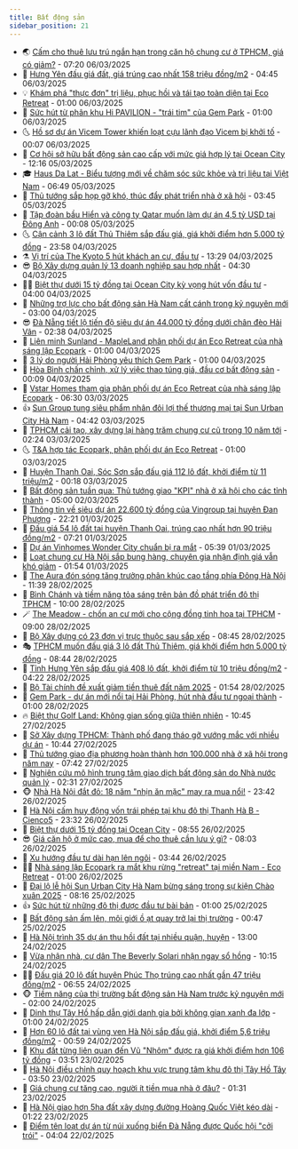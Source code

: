 ```yaml
---
title: Bất động sản
sidebar_position: 21
---
```


<!-- dantri-bat-dong-san:START -->
- 🌏 [Cấm cho thuê lưu trú ngắn hạn trong căn hộ chung cư ở TPHCM, giá có giảm?](https://dantri.com.vn/bat-dong-san/cam-cho-thue-luu-tru-ngan-han-trong-can-ho-chung-cu-o-tphcm-gia-co-giam-20250306090415635.htm) - 07:20 06/03/2025
- 👹 [Hưng Yên đấu giá đất, giá trúng cao nhất 158 triệu đồng/m2](https://dantri.com.vn/bat-dong-san/hung-yen-dau-gia-dat-gia-trung-cao-nhat-158-trieu-dongm2-20250306092138052.htm) - 04:45 06/03/2025
- 💡 [Khám phá &quot;thực đơn&quot; trị liệu, phục hồi và tái tạo toàn diện tại Eco Retreat](https://dantri.com.vn/bat-dong-san/kham-pha-thuc-don-tri-lieu-phuc-hoi-va-tai-tao-toan-dien-tai-eco-retreat-20250305144641437.htm) - 01:00 06/03/2025
- 🌋 [Sức hút từ phân khu Hi PAVILION - &quot;trái tim&quot; của Gem Park](https://dantri.com.vn/bat-dong-san/suc-hut-tu-phan-khu-hi-pavilion-trai-tim-cua-gem-park-20250305223145311.htm) - 01:00 06/03/2025
- 🌜 [Hồ sơ dự án Vicem Tower khiến loạt cựu lãnh đạo Vicem bị khởi tố](https://dantri.com.vn/bat-dong-san/ho-so-du-an-vicem-tower-khien-loat-cuu-lanh-dao-vicem-bi-khoi-to-20250305233957200.htm) - 00:07 06/03/2025
- 💃 [Cơ hội sở hữu bất động sản cao cấp với mức giá hợp lý  tại Ocean City](https://dantri.com.vn/bat-dong-san/co-hoi-so-huu-bat-dong-san-cao-cap-voi-muc-gia-hop-ly-tai-ocean-city-20250305190248418.htm) - 12:16 05/03/2025
- 🎓 [Haus Da Lat - Biểu tượng mới về chăm sóc sức khỏe và trị liệu tại Việt Nam](https://dantri.com.vn/bat-dong-san/haus-da-lat-bieu-tuong-moi-ve-cham-soc-suc-khoe-va-tri-lieu-tai-viet-nam-20250305121943311.htm) - 06:49 05/03/2025
- 🌝 [Thủ tướng sắp họp gỡ khó, thúc đẩy phát triển nhà ở xã hội](https://dantri.com.vn/bat-dong-san/thu-tuong-sap-hop-go-kho-thuc-day-phat-trien-nha-o-xa-hoi-20250305101810131.htm) - 03:45 05/03/2025
- 🧐 [Tập đoàn bầu Hiển và công ty Qatar muốn làm dự án 4,5 tỷ USD tại Đông Anh](https://dantri.com.vn/bat-dong-san/tap-doan-bau-hien-va-cong-ty-qatar-muon-lam-du-an-45-ty-usd-tai-dong-anh-20250305010154568.htm) - 00:08 05/03/2025
- 🌜 [Cận cảnh 3 lô đất Thủ Thiêm sắp đấu giá, giá khởi điểm hơn 5.000 tỷ đồng](https://dantri.com.vn/bat-dong-san/can-canh-3-lo-dat-thu-thiem-sap-dau-gia-gia-khoi-diem-hon-5000-ty-dong-20250304224522144.htm) - 23:58 04/03/2025
- ⚗️ [Vị trí của The Kyoto 5 hút khách an cư, đầu tư](https://dantri.com.vn/bat-dong-san/vi-tri-cua-the-kyoto-5-hut-khach-an-cu-dau-tu-20250304200210311.htm) - 13:29 04/03/2025
- 😎 [Bộ Xây dựng quản lý 13 doanh nghiệp sau hợp nhất](https://dantri.com.vn/bat-dong-san/bo-xay-dung-quan-ly-13-doanh-nghiep-sau-hop-nhat-20250304112333460.htm) - 04:30 04/03/2025
- 🧑‍🏫 [Biệt thự dưới 15 tỷ đồng tại Ocean City kỳ vọng hút vốn đầu tư](https://dantri.com.vn/bat-dong-san/biet-thu-duoi-15-ty-dong-tai-ocean-city-ky-vong-hut-von-dau-tu-20250304102942219.htm) - 04:00 04/03/2025
- 💪 [Những trợ lực cho bất động sản Hà Nam cất cánh trong kỷ nguyên mới](https://dantri.com.vn/bat-dong-san/nhung-tro-luc-cho-bat-dong-san-ha-nam-cat-canh-trong-ky-nguyen-moi-20250303235613919.htm) - 03:00 04/03/2025
- 😎 [Đà Nẵng tiết lộ tiến độ siêu dự án 44.000 tỷ đồng dưới chân đèo Hải Vân](https://dantri.com.vn/bat-dong-san/da-nang-tiet-lo-tien-do-sieu-du-an-44000-ty-dong-duoi-chan-deo-hai-van-20250226125437044.htm) - 02:38 04/03/2025
- 🧠 [Liên minh Sunland - MapleLand phân phối dự án Eco Retreat của nhà sáng lập Ecopark](https://dantri.com.vn/bat-dong-san/lien-minh-sunland-mapleland-phan-phoi-du-an-eco-retreat-cua-nha-sang-lap-ecopark-20250304001550499.htm) - 01:00 04/03/2025
- 🧰 [3 lý do người Hải Phòng yêu thích Gem Park](https://dantri.com.vn/bat-dong-san/3-ly-do-nguoi-hai-phong-yeu-thich-gem-park-20250303235010493.htm) - 01:00 04/03/2025
- 🤩 [Hòa Bình chấn chỉnh, xử lý việc thao túng giá, đầu cơ bất động sản](https://dantri.com.vn/bat-dong-san/hoa-binh-chan-chinh-xu-ly-viec-thao-tung-gia-dau-co-bat-dong-san-20250304024255091.htm) - 00:09 04/03/2025
- 🦆 [Vstar Homes tham gia phân phối dự án Eco Retreat của nhà sáng lập Ecopark](https://dantri.com.vn/bat-dong-san/vstar-homes-tham-gia-phan-phoi-du-an-eco-retreat-cua-nha-sang-lap-ecopark-20250302135524144.htm) - 06:30 03/03/2025
- 👍 [Sun Group tung siêu phẩm nhân đôi lợi thế thương mại tại Sun Urban City Hà Nam](https://dantri.com.vn/bat-dong-san/sun-group-tung-sieu-pham-nhan-doi-loi-the-thuong-mai-tai-sun-urban-city-ha-nam-20250303113307211.htm) - 04:42 03/03/2025
- 🙉 [TPHCM cải tạo, xây dựng lại hàng trăm chung cư cũ trong 10 năm tới](https://dantri.com.vn/bat-dong-san/tphcm-cai-tao-xay-dung-lai-hang-tram-chung-cu-cu-trong-10-nam-toi-20250303085323980.htm) - 02:24 03/03/2025
- 🌜 [T&amp;A hợp tác Ecopark, phân phối dự án Eco Retreat](https://dantri.com.vn/bat-dong-san/ta-hop-tac-ecopark-phan-phoi-du-an-eco-retreat-20250301111700424.htm) - 01:00 03/03/2025
- 🌋 [Huyện Thanh Oai, Sóc Sơn sắp đấu giá 112 lô đất, khởi điểm từ 11 triệu/m2](https://dantri.com.vn/bat-dong-san/huyen-thanh-oai-soc-son-sap-dau-gia-112-lo-dat-khoi-diem-tu-11-trieum2-20250303030511482.htm) - 00:18 03/03/2025
- 🥰 [Bất động sản tuần qua: Thủ tướng giao &quot;KPI&quot; nhà ở xã hội cho các tỉnh thành](https://dantri.com.vn/bat-dong-san/bat-dong-san-tuan-qua-thu-tuong-giao-kpi-nha-o-xa-hoi-cho-cac-tinh-thanh-20250302101839739.htm) - 05:00 02/03/2025
- 💯 [Thông tin về siêu dự án 22.600 tỷ đồng của Vingroup tại huyện Đan Phượng](https://dantri.com.vn/bat-dong-san/thong-tin-ve-sieu-du-an-22600-ty-dong-cua-vingroup-tai-huyen-dan-phuong-20250301014426386.htm) - 22:21 01/03/2025
- 🤩 [Đấu giá 54 lô đất tại huyện Thanh Oai, trúng cao nhất hơn 90 triệu đồng/m2](https://dantri.com.vn/bat-dong-san/dau-gia-54-lo-dat-tai-huyen-thanh-oai-trung-cao-nhat-hon-90-trieu-dongm2-20250301135702388.htm) - 07:21 01/03/2025
- 💄 [Dự án Vinhomes Wonder City chuẩn bị ra mắt](https://dantri.com.vn/bat-dong-san/du-an-vinhomes-wonder-city-chuan-bi-ra-mat-20250301112749683.htm) - 05:39 01/03/2025
- 🦍 [Loạt chung cư Hà Nội sắp bung hàng, chuyên gia nhận định giá vẫn khó giảm](https://dantri.com.vn/bat-dong-san/loat-chung-cu-ha-noi-sap-bung-hang-chuyen-gia-nhan-dinh-gia-van-kho-giam-20250301024812148.htm) - 01:54 01/03/2025
- 🎡 [The Aura đón sóng tăng trưởng phân khúc cao tầng phía Đông Hà Nội](https://dantri.com.vn/bat-dong-san/the-aura-don-song-tang-truong-phan-khuc-cao-tang-phia-dong-ha-noi-20250228180222903.htm) - 11:39 28/02/2025
- 🐎 [Bình Chánh và tiềm năng tỏa sáng trên bản đồ phát triển đô thị TPHCM](https://dantri.com.vn/bat-dong-san/binh-chanh-va-tiem-nang-toa-sang-tren-ban-do-phat-trien-do-thi-tphcm-20250228153802205.htm) - 10:00 28/02/2025
- 🪄 [The Meadow - chốn an cư mới cho cộng đồng tinh hoa tại TPHCM](https://dantri.com.vn/bat-dong-san/the-meadow-chon-an-cu-moi-cho-cong-dong-tinh-hoa-tai-tphcm-20250228152843028.htm) - 09:00 28/02/2025
- 💼 [Bộ Xây dựng có 23 đơn vị trực thuộc sau sắp xếp](https://dantri.com.vn/bat-dong-san/bo-xay-dung-co-23-don-vi-truc-thuoc-sau-sap-xep-20250228114835019.htm) - 08:45 28/02/2025
- 🎭 [TPHCM muốn đấu giá 3 lô đất Thủ Thiêm, giá khởi điểm hơn 5.000 tỷ đồng](https://dantri.com.vn/bat-dong-san/tphcm-muon-dau-gia-3-lo-dat-thu-thiem-gia-khoi-diem-hon-5000-ty-dong-20250228145939105.htm) - 08:44 28/02/2025
- 🐻 [Tỉnh Hưng Yên sắp đấu giá 408 lô đất, khởi điểm từ 10 triệu đồng/m2](https://dantri.com.vn/bat-dong-san/tinh-hung-yen-sap-dau-gia-408-lo-dat-khoi-diem-tu-10-trieu-dongm2-20250228011641308.htm) - 04:22 28/02/2025
- 💃 [Bộ Tài chính đề xuất giảm tiền thuê đất năm 2025](https://dantri.com.vn/bat-dong-san/bo-tai-chinh-de-xuat-giam-tien-thue-dat-nam-2025-20250228081357815.htm) - 01:54 28/02/2025
- 🦣 [Gem Park - dự án mới nổi tại Hải Phòng, hút nhà đầu tư ngoại thành](https://dantri.com.vn/bat-dong-san/gem-park-du-an-moi-noi-tai-hai-phong-hut-nha-dau-tu-ngoai-thanh-20250227135036288.htm) - 01:00 28/02/2025
- 🔥 [Biệt thự Golf Land: Không gian sống giữa thiên nhiên](https://dantri.com.vn/bat-dong-san/biet-thu-golf-land-khong-gian-song-giua-thien-nhien-20250227172019827.htm) - 10:45 27/02/2025
- 🤩 [Sở Xây dựng TPHCM: Thành phố đang tháo gỡ vướng mắc với nhiều dự án](https://dantri.com.vn/bat-dong-san/so-xay-dung-tphcm-thanh-pho-dang-thao-go-vuong-mac-voi-nhieu-du-an-20250227170629768.htm) - 10:44 27/02/2025
- 🥳 [Thủ tướng giao địa phương hoàn thành hơn 100.000 nhà ở xã hội trong năm nay](https://dantri.com.vn/bat-dong-san/thu-tuong-giao-dia-phuong-hoan-thanh-hon-100000-nha-o-xa-hoi-trong-nam-nay-20250227143414876.htm) - 07:42 27/02/2025
- 🤗 [Nghiên cứu mô hình trung tâm giao dịch bất động sản do Nhà nước quản lý](https://dantri.com.vn/bat-dong-san/nghien-cuu-mo-hinh-trung-tam-giao-dich-bat-dong-san-do-nha-nuoc-quan-ly-20250227022312582.htm) - 02:31 27/02/2025
- 🐵 [Nhà Hà Nội đắt đỏ: 18 năm &quot;nhịn ăn mặc&quot; may ra mua nổi!](https://dantri.com.vn/bat-dong-san/nha-ha-noi-dat-do-18-nam-nhin-an-mac-may-ra-mua-noi-20250226145108268.htm) - 23:42 26/02/2025
- 🤖 [Hà Nội cấm huy động vốn trái phép tại khu đô thị Thanh Hà B - Cienco5](https://dantri.com.vn/bat-dong-san/ha-noi-cam-huy-dong-von-trai-phep-tai-khu-do-thi-thanh-ha-b-cienco5-20250226173934718.htm) - 23:32 26/02/2025
- 👺 [Biệt thự dưới 15 tỷ đồng tại Ocean City](https://dantri.com.vn/bat-dong-san/biet-thu-duoi-15-ty-dong-tai-ocean-city-20250226142210172.htm) - 08:55 26/02/2025
- 😎 [Giá căn hộ ở mức cao, mua để cho thuê cần lưu ý gì?](https://dantri.com.vn/bat-dong-san/gia-can-ho-o-muc-cao-mua-de-cho-thue-can-luu-y-gi-20250226112119562.htm) - 08:03 26/02/2025
- 🤠 [Xu hướng đầu tư dài hạn lên ngôi](https://dantri.com.vn/bat-dong-san/xu-huong-dau-tu-dai-han-len-ngoi-20250226102242595.htm) - 03:44 26/02/2025
- 👨‍🏫 [Nhà sáng lập Ecopark ra mắt khu rừng &quot;retreat&quot; tại miền Nam - Eco Retreat](https://dantri.com.vn/bat-dong-san/nha-sang-lap-ecopark-ra-mat-khu-rung-retreat-tai-mien-nam-eco-retreat-20250225152352589.htm) - 01:00 26/02/2025
- 🧰 [Đại lộ lễ hội Sun Urban City Hà Nam bừng sáng trong sự kiện Chào xuân 2025](https://dantri.com.vn/bat-dong-san/dai-lo-le-hoi-sun-urban-city-ha-nam-bung-sang-trong-su-kien-chao-xuan-2025-20250225150901650.htm) - 08:16 25/02/2025
- 👍 [Sức hút từ những đô thị được đầu tư bài bản](https://dantri.com.vn/bat-dong-san/suc-hut-tu-nhung-do-thi-duoc-dau-tu-bai-ban-20250218181656573.htm) - 01:00 25/02/2025
- 🌈 [Bất động sản ấm lên, môi giới ồ ạt quay trở lại thị trường](https://dantri.com.vn/bat-dong-san/bat-dong-san-am-len-moi-gioi-o-at-quay-tro-lai-thi-truong-20250225035617023.htm) - 00:47 25/02/2025
- 🐲 [Hà Nội trình 35 dự án thu hồi đất tại nhiều quận, huyện](https://dantri.com.vn/bat-dong-san/ha-noi-trinh-35-du-an-thu-hoi-dat-tai-nhieu-quan-huyen-20250224185109203.htm) - 13:00 24/02/2025
- 💄 [Vừa nhận nhà, cư dân The Beverly Solari nhận ngay sổ hồng](https://dantri.com.vn/bat-dong-san/vua-nhan-nha-cu-dan-the-beverly-solari-nhan-ngay-so-hong-20250224170659804.htm) - 10:15 24/02/2025
- 👨‍🏫 [Đấu giá 20 lô đất huyện Phúc Thọ trúng cao nhất gần 47 triệu đồng/m2](https://dantri.com.vn/bat-dong-san/dau-gia-20-lo-dat-huyen-phuc-tho-trung-cao-nhat-gan-47-trieu-dongm2-20250224133846658.htm) - 06:55 24/02/2025
- 🐵 [Tiềm năng của thị trường bất động sản Hà Nam trước kỷ nguyên mới](https://dantri.com.vn/bat-dong-san/tiem-nang-cua-thi-truong-bat-dong-san-ha-nam-truoc-ky-nguyen-moi-20250221103715786.htm) - 02:00 24/02/2025
- 🎉 [Dinh thự Tây Hồ hấp dẫn giới danh gia bởi không gian xanh đa lớp](https://dantri.com.vn/bat-dong-san/dinh-thu-tay-ho-hap-dan-gioi-danh-gia-boi-khong-gian-xanh-da-lop-20250223223001326.htm) - 01:00 24/02/2025
- 💫 [Hơn 60 lô đất tại vùng ven Hà Nội sắp đấu giá, khởi điểm 5,6 triệu đồng/m2](https://dantri.com.vn/bat-dong-san/hon-60-lo-dat-tai-vung-ven-ha-noi-sap-dau-gia-khoi-diem-56-trieu-dongm2-20250224021547510.htm) - 00:59 24/02/2025
- 🦄 [Khu đất từng liên quan đến Vũ &quot;Nhôm&quot; được ra giá khởi điểm hơn 106 tỷ đồng](https://dantri.com.vn/bat-dong-san/khu-dat-tung-lien-quan-den-vu-nhom-duoc-ra-gia-khoi-diem-hon-106-ty-dong-20250223102354800.htm) - 03:51 23/02/2025
- 🌮 [Hà Nội điều chỉnh quy hoạch khu vực trung tâm khu đô thị Tây Hồ Tây](https://dantri.com.vn/bat-dong-san/ha-noi-dieu-chinh-quy-hoach-khu-vuc-trung-tam-khu-do-thi-tay-ho-tay-20250221105014446.htm) - 03:50 23/02/2025
- 💯 [Giá chung cư tăng cao, người ít tiền mua nhà ở đâu?](https://dantri.com.vn/bat-dong-san/gia-chung-cu-tang-cao-nguoi-it-tien-mua-nha-o-dau-20250222153120855.htm) - 01:31 23/02/2025
- 🌊 [Hà Nội giao hơn 5ha đất xây dựng đường Hoàng Quốc Việt kéo dài](https://dantri.com.vn/bat-dong-san/ha-noi-giao-hon-5ha-dat-xay-dung-duong-hoang-quoc-viet-keo-dai-20250222181411660.htm) - 01:22 23/02/2025
- 🤖 [Điểm tên loạt dự án từ núi xuống biển Đà Nẵng được Quốc hội &quot;cởi trói&quot;](https://dantri.com.vn/bat-dong-san/diem-ten-loat-du-an-tu-nui-xuong-bien-da-nang-duoc-quoc-hoi-coi-troi-20250221181642644.htm) - 04:04 22/02/2025<!-- dantri-bat-dong-san:END -->
